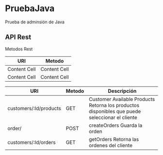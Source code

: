# PruebaJava

Prueba de adminsión de Java

## API Rest

Metodos Rest


| URI | Metodo |
| ------------- | ------------- |
| Content Cell  | Content Cell  |
| Content Cell  | Content Cell  |


| URI  | Metodo | Descripción |
| ------------- | ------------- | ------------- |
| customers/:Id/products |GET| Customer Available Products Retorna los productos disponibles que puede seleccionar el cliente |
| order/ | POST | createOrders Guarda la orden |
| customers/:Id/orders | GET | getOrders Retorna las ordenes del cliente |


